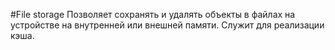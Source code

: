 #File storage
Позволяет сохранять и удалять объекты в файлах на устройстве на внутренней или внешней памяти.
Служит для реализации кэша.